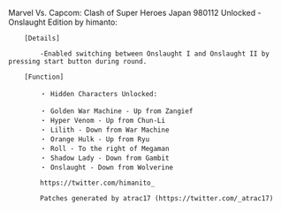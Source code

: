 Marvel Vs. Capcom: Clash of Super Heroes Japan 980112 Unlocked - Onslaught Edition by himanto:

        [Details]

            -Enabled switching between Onslaught I and Onslaught II by pressing start button during round.

        [Function]

            ・ Hidden Characters Unlocked:

            ・ Golden War Machine - Up from Zangief
            ・ Hyper Venom - Up from Chun-Li
            ・ Lilith - Down from War Machine
            ・ Orange Hulk - Up from Ryu
            ・ Roll - To the right of Megaman
            ・ Shadow Lady - Down from Gambit
            ・ Onslaught - Down from Wolverine

            https://twitter.com/himanito_

            Patches generated by atrac17 (https://twitter.com/_atrac17)
